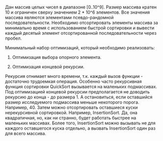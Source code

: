Дан массив целых чисел в диапазоне [0..10^9]. Размер массива кратен 10 и ограничен сверху значением 2 * 10^6 элементов. Все значения массива являются элементами псевдо-рандомной последовательности. Необходимо отсортировать элементы массива за минимально время с использованием быстрой сортировки и вывести каждый десятый элемент отсортированной последовательности через пробел.

Минимальный набор оптимизаций, который необходимо реализовать:

1. Оптимизация выбора опорного элемента.

2. Оптимизация концевой рекурсии.

Рекурсия отнимает много времени, т.к. каждый вызов функции - достаточно трудоемкая операция. Особенно часто рекурсивная функция сортировки QuickSort вызывается на маленьких подмассивах.
Под оптимизацией концевой рекурсии предполагается не доводить рекурсию до конца - до размера 1. А остановиться, если оставшийся размер исследуемого подмассива меньше некоторого порога. Например, 40. Затем можно отсортировать оставшиеся куски нерекурсивной сортировкой. Например, InsertionSort. Да, она квадратичная, но, как ни странно, будет работать быстрее на маленьких массивах.
Более того, InsertionSort можно вызывать не для каждого оставшегося куска отдельно, а вызвать InsertionSort один раз для всего массива.